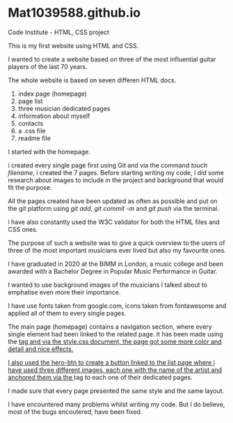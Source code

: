 # Mat1039588.github.io
Code Institute - HTML, CSS project


This is my first website using HTML and CSS.

I wanted to create a website based on three of the most influential guitar players of the last 70 years.

The whole website is based on seven differen HTML docs.

1. index page (homepage)
2. page list
3. three musician dedicated pages
4. information about myself
5. contacts
6. a .css file 
7. readme file

I started with the homepage.

i created every single page first using Git and via the command <em>touch filename</em>, i created the 7 pages.
Before starting writing my code, I did some research about images to include in the project and background that would fit the purpose.

All the pages created have been updated as often as possible and put on the git platform using <em>git add</em>, <em>git commit -m</em> and <em> git push</em> via the terminal.

i have also constantly used the W3C validator for both the HTML files and CSS ones. 

The purpose of such a website was to give a quick overview to the users of three of the most important musicians ever lived but also my favourite ones. 

I have graduated in 2020 at the BIMM in London, a music college and been awarded with a Bachelor Degree in Popular Music Performance in Guitar. 

I wanted to use background images of the musicians I talked about to emphatise even more their importance.

I have use fonts taken from google.com, icons taken from fontawesome and applied all of them to every single pages.

The main page (homepage) contains a navigation section, where every single element had been linked to the related page. it has been made using the <a href> tag and via the style.css document, the page got some more color and detail and nice effects.

I also used the hero-btn to create a button linked to the list page where i have used three different images, each one with the name of the artist and anchored them via the <a> tag to each one of their dedicated pages.

I made sure that every page presented the same style and the same layout.

I have encountered many problems whilst writing my code. But I do believe, most of the bugs encoutered, have been fixed.
